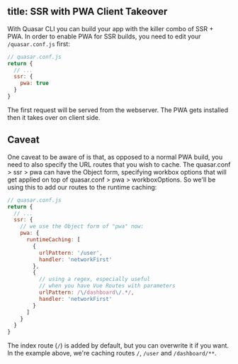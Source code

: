 title: SSR with PWA Client Takeover
---
With Quasar CLI you can build your app with the killer combo of SSR + PWA. In order to enable PWA for SSR builds, you need to edit your `/quasar.conf.js` first:

```js
// quasar.conf.js
return {
  // ...
  ssr: {
    pwa: true
  }
}
```

The first request will be served from the webserver. The PWA gets installed then it takes over on client side.

## Caveat
One caveat to be aware of is that, as opposed to a normal PWA build, you need to also specify the URL routes that you wish to cache. The quasar.conf > ssr > pwa can have the Object form, specifying workbox options that will get applied on top of quasar.conf > pwa > workboxOptions. So we'll be using this to add our routes to the runtime caching:

```js
// quasar.conf.js
return {
  // ...
  ssr: {
    // we use the Object form of "pwa" now:
    pwa: {
      runtimeCaching: [
        {
          urlPattern: '/user',
          handler: 'networkFirst'
        },
        {
          // using a regex, especially useful
          // when you have Vue Routes with parameters
          urlPattern: /\/dashboard\/.*/,
          handler: 'networkFirst'
        }
      ]
    }
  }
}
```

The index route (`/`) is added by default, but you can overwrite it if you want. In the example above, we're caching routes `/`, `/user` and `/dashboard/**`.
